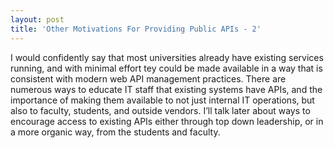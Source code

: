 ```yaml
---
layout: post
title: 'Other Motivations For Providing Public APIs - 2'
---
```

<p><span>I would confidently say that most universities already have existing services running, and with minimal effort tey could be made available in a way that is consistent with modern web API management practices. There are numerous ways to educate IT staff that existing systems have APIs, and the importance of making them available to not just internal IT operations, but also to faculty, students, and outside vendors. I&rsquo;ll talk later about ways to encourage access to existing APIs either through top down leadership, or in a more organic way, from the students and faculty.</span></p>